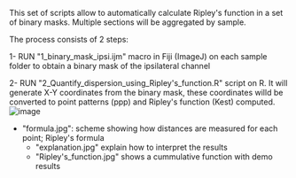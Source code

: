 This set of scripts allow to automatically calculate Ripley's function in a set of binary masks.
Multiple sections will be aggregated by sample. 

The process consists of 2 steps:

1- RUN "1_binary_mask_ipsi.ijm" macro in Fiji (ImageJ) on each sample folder to obtain a binary mask of the ipsilateral channel

2- RUN "2_Quantify_dispersion_using_Ripley's_function.R" script on R. It will generate X-Y coordinates from the binary mask, these coordinates willd be converted to point patterns (ppp) and Ripley's function (Kest) computed.
    ![image](https://github.com/saneglaz/Image-Analysis/Quantify_dispersion_using_Ripley's_function/blob/master/formula.png)

- "formula.jpg": scheme showing how distances are measured for each point; Ripley's formula
    - "explanation.jpg" explain how to interpret the results
    - "Ripley's_function.jpg" shows a cummulative function with demo results
